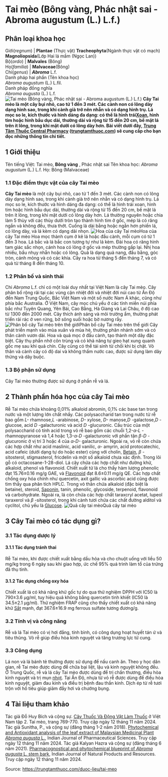 # Tai mèo (Bông vàng, Phác nhật sai - Abroma augustum (L.) L.f.)

Phân loại khoa học  
---  
Giới(_regnum_) |  **Plantae** (Thực vật) **Tracheophyta**(Ngành thực vật có mạch) **Magnoliopsida**(Lớp Hai lá mầm (Ngọc Lan))  
Bộ(_ordo_) | **Malvales** (Bông)  
Họ(_familia_) | **Malvaceae**(Bông)  
Chi(_genus_) | **_Abroma_** L.f.  
Danh pháp hai phần (Tên khoa học)  
_Abroma augustum_ (L.) L.fil.  
Danh pháp đồng nghĩa  
_Abroma augusta_ (L.) L.f.  
![Tai mèo \(Bông vàng, Phác nhật sai - Abroma augustum \(L.\) L.f.\) ](https://trungtamthuoc.com/images/others/cay-tai-meo-1-4164.jpg)
**Cây Tai mèo là một cây bụi nhỏ, cao từ 1 đến 3 mét. Các cành non có lông dày dạng hình sao, trong khi cành già trở nên nhẵn và có dạng hình trụ. Lá mọc so le, kích thước và hình dáng đa dạng: có thể là hình trái[Xoan](https://trungtamthuoc.com/duoc-lieu/cay-xoan "Xoan"), hình tim hoặc hình bầu dục dài, thường dài và rộng từ 15 đến 20 cm, bề mặt lá trên ít lông, trong khi mặt dưới có lông dày hơn. Bài viết dưới đây, [Trung Tâm Thuốc Central Pharmacy](https://trungtamthuoc.com/ "Trung Tâm Thuốc Central Pharmacy") ([trungtamthuoc.com](https://trungtamthuoc.com/ "trungtamthuoc.com")) sẽ cung cấp cho bạn đọc những thông tin chi tiết.**
##  1 Giới thiệu
Tên tiếng Việt: Tai mèo, **Bông vàng** , Phác nhật sai
Tên khoa học: _Abroma augustum_ (L.) L.f.
Họ: Bông (Malvaceae)
### 1.1 Đặc điểm thực vật của cây Tai mèo 
**Cây Tai mèo** là một cây bụi nhỏ, cao từ 1 đến 3 mét. Các cành non có lông dày dạng hình sao, trong khi cành già trở nên nhẵn và có dạng hình trụ. Lá mọc so le, kích thước và hình dáng đa dạng: có thể là hình trái xoan, hình tim hoặc hình bầu dục dài, thường dài và rộng từ 15 đến 20 cm, bề mặt lá trên ít lông, trong khi mặt dưới có lông dày hơn. Lá thường nguyên hoặc chia làm 5 thùy với các thùy dưới tròn tạo thành hình tim ở gốc, mép lá có răng ngắn và không đều, thưa thớt. Cuống lá dài bằng hoặc ngắn hơn phiến lá, có lông dày, và lá kèm có dạng dải nhọn.
![Hoa của cây Tai mèo](https://trungtamthuoc.com/images/item/cay-tai-meo-2.jpg)Hoa của cây Tai mèo
Hoa mọc thành cụm ở kẽ lá hoặc đầu cành, mỗi cụm có từ 1 đến 3 hoa. Lá bắc và lá bắc con tương tự như lá kèm. Đài hoa có răng hình tam giác sắc nhọn, cánh hoa có lông ở gốc và mép thường gấp lại. Nhị hoa nhiều, bầu nhụy nhẵn hoặc có lông. Quả là dạng quả nang, đầu bằng, góc tròn, cánh mỏng và có các khía. Cây ra hoa từ tháng 5 đến tháng 7, và có quả từ tháng 8 đến tháng 10.
### 1.2 Phân bố và sinh thái
Chi _Abroma_ L.f. chỉ có một loài duy nhất tại Việt Nam là cây Tai mèo. Cây phân bố rộng rãi tại các vùng cận nhiệt đới và nhiệt đới núi cao từ Ấn Độ đến Nam Trung Quốc, Bắc Việt Nam và một số nước Nam Á khác, cũng như phía bắc Australia. Ở Việt Nam, cây mọc chủ yếu ở các tỉnh miền núi phía bắc như Tuyên Quang, Yên Bái, Cao Bằng, Hà Giang và Lai Châu, ở độ cao từ 1300 đến 2000 mét. Cây thích ánh sáng và môi trường ẩm, thường phát triển rải rác ở ven rừng, bờ sông suối hoặc bờ nương rẫy.
![Phân bố cây Tai mèo trên thế giới](https://trungtamthuoc.com/images/item/cay-tai-meo-4.jpg)Phân bố cây Tai mèo trên thế giới
Cây phát triển mạnh vào mùa xuân và mùa hè, thường phân nhánh sớm và có thân cành vươn dài. Hoa và quả mọc ở đầu cành, tạo thành một dây đặc biệt. Cây thụ phấn nhờ côn trùng và có khả năng tự gieo hạt xung quanh gốc mẹ sau khi quả chín. Cây cũng có thể tái sinh từ chồi khi bị chặt. Vỏ thân và cành cây có độ dai và không thấm nước cao, được sử dụng làm dây thừng và dây buộc.
### 1.3 Bộ phận sử dụng
Cây Tai mèo thường được sử dụng ở phần rễ và lá.
##  2 Thành phần hóa học của cây Tai mèo
Rễ Tai mèo chứa khoảng 0,01% alkaloid abromin, 0,1% các base tan trong nước và một lượng lớn chất nhầy. Các polysaccharid tan trong nước từ rễ bao gồm _L-_ rhamnose,_L_ -arabinose, _D-_ xylose, _D-_ manose,_D_ -galactose,_D_ -glucose, acid _D_ -galacturonic và acid _D_ -glucuronic. Cấu trúc của một polysaccharid có tính acid trong vỏ rễ bao gồm các chuỗi 1,2-_α-L_ -rhamnopyranose và 1,4 hoặc 1,3-_α-D_ -galacturonic với phần tận _β-D_ -glucuronic ở vị trí 3 hoặc 4 của _α-D-_ galacturonic. Ngoài ra, vỏ rễ còn chứa các hợp chất như acid maslinic, acid vanilic, _α-_ amyrin, acid protocatechic, acid cafeic (dưới dạng tự do hoặc ester) cùng với cholin, [Betain](https://trungtamthuoc.com/hoat-chat/betain "Betain"), _β_ -sitosterol, stigmasterol, fricdelin và một số alkaloid chưa xác định.
Trong lõi gỗ có octacosane-1-28-diol. Lá cây chứa các hợp chất như đường khử, alkaloid, phenol và flavonoid. Chiết xuất từ lá cho thấy hàm lượng phenolic đạt 15.76±0.16 mg/g GAE, và [Flavonoid](https://trungtamthuoc.com/hoat-chat/flavonoid "Flavonoid") đạt 8.6±0.11 mg/g QE. Các hợp chất chống oxy hóa chính như quercetin, axit gallic và ascorbic acid cũng được tìm thấy qua phân tích HPLC. Trong vỏ thân chứa alkaloid (đặc biệt là betaine), steroid, [Saponin](https://trungtamthuoc.com/hoat-chat/saponin "Saponin"), tanin, phenolic, glycoside, terpenoid, flavonoid và carbohydrate. Ngoài ra, lá còn chứa các hợp chất taraxcryl acetat, lupeol taraxerol và _β_ -sitosterol, trong khi cành tươi chứa các chất đường alditol và cyclitol, chủ yếu là [Glucose](https://trungtamthuoc.com/hoat-chat/glucose "Glucose").
![Quả cây tai mèo](https://trungtamthuoc.com/images/item/cay-tai-meo-5.jpg)Quả cây tai mèo
##  3 Cây Tai mèo có tác dụng gì?
### 3.1 Tác dụng dược lý
#### 3.1.1 Tác dụng tránh thai
Rễ Tai mèo, khi được chiết xuất bằng dầu hỏa và cho chuột uống với liều 50 mg/kg trong 6 ngày sau khi giao hợp, ức chế 95% quá trình làm tổ của trứng đã thụ tinh.
#### 3.1.2 Tác dụng chống oxy hóa
Chiết xuất lá có khả năng khử gốc tự do qua thử nghiệm DPPH với IC50 là 790±3.6 µg/ml, tuy hiệu quả không bằng quercetin tinh khiết (IC50 là 34.5±2.1 µg/ml). Thử nghiệm FRAP cũng cho thấy chiết xuất có khả năng khử [Sắt](https://trungtamthuoc.com/hoat-chat/sat "Sắt") mạnh, đạt 367.6±16.9 mg ferrous sulfate tương đương/g.
### 3.2 Tính vị và công năng
Rễ và lá Tai mèo có vị hơi đắng, tính bình, có công dụng hoạt huyết tán ứ và tiêu thũng. Vỏ rễ giúp điều hòa kinh nguyệt và tăng trương lực tử cung.
### 3.3 Công dụng
Lá non và lá bánh tẻ thường được sử dụng để nấu canh ăn. Theo y học dân gian, rễ Tai mèo được dùng để chữa bại liệt, lậu và kinh nguyệt không đều. Ở Trung Quốc, rễ và lá cây Tai mèo được dùng để trị chấn thương, điều hòa kinh nguyệt và trị mụn [nhọt](https://trungtamthuoc.com/bai-viet/nhot "nhọt"). Tại Ấn Độ, nhựa từ vỏ rễ được dùng để điều hòa kinh nguyệt, giảm đau kinh và điều trị bệnh đau thần kinh. Dịch ép từ rễ tươi trộn với hồ tiêu giúp giảm đầy hơi và chướng bụng.
##  4 Tài liệu tham khảo
Tác giả Đỗ Huy Bích và cộng sự. [Cây Thuốc Và Động Vật Làm Thuốc](https://trungtamthuoc.com/bai-viet/doc-online-va-tai-mien-phi-pdf-sach-cay-thuoc-va-dong-vat-lam-thuoc-o-viet-nam "Cây Thuốc Và Động Vật Làm Thuốc") ở Việt Nam tập 2. Tai mèo, trang 769-770. Truy cập ngày 12 tháng 11 năm 2024.
Tác giả Sunitha, P., và cộng sự (đăng tháng 1-2 năm 2018). [Phytochemical and Antioxidant analysis of the leaf extract of Malaysian Medicinal Plant _Abroma augusta_ L.](https://pdfs.semanticscholar.org/1cf3/5fe68afcd36593febcb30382a36f41f6e3da.pdf), Indian Journal of Pharmaceutical Sciences. Truy cập ngày 12 tháng 11 năm 2024. 
Tác giả Kalyan Hazra và cộng sự (đăng tháng 6 năm 2021). [Pharmacognostical and phytochemical blueprint of _Abroma augusta_ L. stem bark](http://op.niscpr.res.in/index.php/IJNPR/article/view/24981/465479432), Indian Journal of Natural Products and Resources. Truy cập ngày 12 tháng 11 năm 2024. 


Source: https://trungtamthuoc.com/duoc-lieu/tai-meo